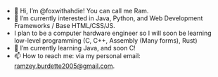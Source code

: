 - 👋 Hi, I’m @foxwithahdie! You can call me Ram.
- 👀 I’m currently interested in Java, Python, and Web Development Frameworks / Base HTML/CSS/JS.
- I plan to be a computer hardware engineer so I will soon be learning low-level programming (C, C++, Assembly (Many forms), Rust)
- 🌱 I’m currently learning Java, and soon C!
- 📫 How to reach me: via my personal email: ramzey.burdette2005@gmail.com.
